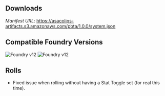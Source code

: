 ## Downloads
_Manifest URL_: https://asacolips-artifacts.s3.amazonaws.com/pbta/1.0.0/system.json

## Compatible Foundry Versions
![Foundry v12](https://img.shields.io/badge/Foundry-v12-green) ![Foundry v12](https://img.shields.io/badge/Foundry-v12-orange)

## Rolls
- Fixed issue when rolling without having a Stat Toggle set (for real this time).